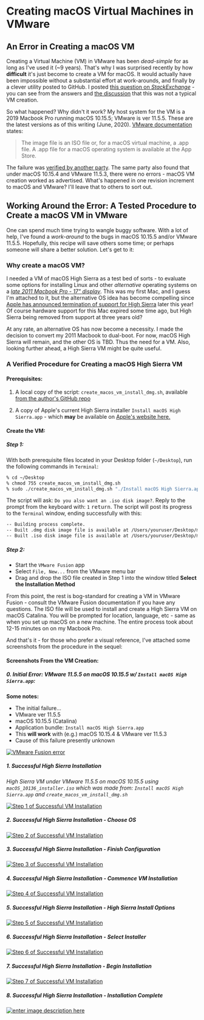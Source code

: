 # Creating macOS Virtual Machines in VMware

## An Error in Creating a macOS VM

Creating a Virtual Machine (VM) in VMware has been *dead-simple* for as long as I've used it (~9 years). That's why I was surprised recently by how **difficult** it's just become to create a VM for macOS. It would actually have been impossible without a substantial effort at work-arounds, and finally by a clever utility posted to GitHub. I posted [this question on *StackExchange*](https://apple.stackexchange.com/questions/393753/creating-high-sierra-as-vm-under-vmware-fusion) - you can see from the answers and [the discussion](https://chat.stackexchange.com/rooms/109326/discussion-between-seamus-and-user3439894) that this was not a typical VM creation.

So what happened? Why didn't it work? My host system for the VM is a 2019 Macbook Pro running macOS 10.15.5; VMware is ver 11.5.5. These are the latest versions as of this writing (June, 2020). [VMware documentation](https://docs.vmware.com/en/VMware-Fusion/11/com.vmware.fusion.using.doc/GUID-B7A0B805-BFEA-4BD3-99D8-A914897D7C36.html) states: 

>The image file is an ISO file or, for a macOS virtual machine, a .app  file. A .app file for a macOS operating system is available at the App  Store. 

The failure was [verified by another party](https://chat.stackexchange.com/transcript/message/54657972#54657972). The same party also found that under macOS 10.15.4 and VMware 11.5.3, there were no errors - macOS VM creation worked as advertised. What's happened in one revision increment to macOS and VMware? I'll leave that to others to sort out.

## Working Around the Error: A Tested Procedure to Create a macOS VM in VMware

One can spend much time trying to wangle buggy software. With a lot of help, I've found a *work-around* to the bugs in macOS 10.15.5 and/or VMware 11.5.5. Hopefully, this recipe will save others some time; or perhaps someone will share a better solution. Let's get to it:

### Why create a macOS VM?

I needed a VM of macOS High Sierra as a test bed of sorts - to evaluate some options for installing Linux and other *alternative* operating systems on a [*late 2011 Macbook Pro - 17" display*](https://support.apple.com/kb/SP646?locale=en_US). This was my first Mac, and I guess I'm attached to it, but the alternative OS idea has become compelling since [Apple has announced termination of support for High Sierra](https://en.wikipedia.org/wiki/MacOS#Release_history) later this year! Of course hardware support for this Mac expired some time ago, but High Sierra being removed from support at three years old? 

At any rate, an alternative OS has now become a necessity. I made the decision to convert my 2011 Macbook to dual-boot. For now, macOS High Sierra will remain, and the other OS is TBD. Thus the need for a VM. Also, looking further ahead, a High Sierra VM might be quite useful.

### A Verified Procedure for Creating a macOS High Sierra VM

#### Prerequisites:

1. A local copy of the script: `create_macos_vm_install_dmg.sh`, available [from the author's GitHub repo](https://github.com/rtrouton/create_macos_vm_install_dmg) 

2. A copy of Apple's current High Sierra installer `Install macOS High Sierra.app` - which **may** be available on [Apple's website here.](https://support.apple.com/en-us/HT201372) 

#### Create the VM:

##### Step 1:

With both prerequisite files located in your Desktop folder (`~/Desktop`), run the following commands in `Terminal`:

```zsh
% cd ~/Desktop
% chmod 755 create_macos_vm_install_dmg.sh
% sudo ./create_macos_vm_install_dmg.sh "./Install macOS High Sierra.app" ~/Desktop
```

The script will ask: `Do you also want an .iso disk image?`. Reply to the prompt from the keyboard with: `1` <kbd>return</kbd>. The script will post its progress to the `Terminal` window, ending successfully with this: 

```zsh
-- Building process complete.
-- Built .dmg disk image file is available at /Users/youruser/Desktop/macOS_10136_installer.dmg
-- Built .iso disk image file is available at /Users/youruser/Desktop/macOS_10136_installer.iso
```

##### Step 2:

  * Start the `VMware Fusion` app 
  * Select `File, New...` from the VMware menu bar 
  * Drag and drop the ISO file created in Step 1 into the window titled **Select the Installation Method**

From this point, the rest is bog-standard for creating a VM in VMware Fusion - consult the VMware Fusion documentation if you have any questions. The ISO file will be used to install and create a High Sierra VM on macOS Catalina. You will be prompted for location, language, etc - same as when you set up macOS on a new machine. The entire process took about 12-15 minutes on on my Macbook Pro.  

And that's it - for those who prefer a visual reference, I've attached some screenshots from the procedure in the sequel: 

#### Screenshots From the VM Creation:

##### 0. Initial Error: VMware 11.5.5 on macOS 10.15.5 w/ `Install macOS High Sierra.app`:

**Some notes:** 
  - The initial failure... 
  - VMware ver 11.5.5
  - macOS 10.15.5 (Catalina)
  - Application bundle: `Install macOS High Sierra.app`
  - This **will work** with (e.g.) macOS 10.15.4 & VMware ver 11.5.3
  - Cause of this failure presently unknown

[![VMware Fusion error][1]][1] 

##### 1. Successful High Sierra Installation

  *High Sierra VM under VMware 11.5.5 on macOS 10.15.5 using `macOS_10136_installer.iso` which was made from: `Install macOS High Sierra.app` and `create_macos_vm_install_dmg.sh`*

[![Step 1 of Successful VM Installation][2]][2]

##### 2. Successful High Sierra Installation - Choose OS

[![Step 2 of Successful VM Installation][3]][3]

##### 3. Successful High Sierra Installation - Finish Configuration

[![Step 3 of Successful VM Installation][4]][4]

##### 4. Successful High Sierra Installation - Commence VM Installation

[![Step 4 of Successful VM Installation][5]][5] 

##### 5. Successful High Sierra Installation - High Sierra Install Options

[![Step 5 of Successful VM Installation][6]][6]

##### 6. Successful High Sierra Installation - Select Installer

[![Step 6 of Successful VM Installation][7]][7]

##### 7. Successful High Sierra Installation - Begin Installation

[![Step 7 of Successful VM Installation][8]][8]

##### 8. Successful High Sierra Installation - Installation Complete

[![enter image description here][9]][9]




[1]: https://i.stack.imgur.com/MMAXL.png
[2]: https://i.stack.imgur.com/B2hmt.png
[3]: https://i.stack.imgur.com/70rgU.png
[4]: https://i.stack.imgur.com/aiwdd.png
[5]: https://i.stack.imgur.com/qhqQg.png
[6]: https://i.stack.imgur.com/MnpxL.jpg
[7]: https://i.stack.imgur.com/F9hCW.jpg
[8]: https://i.stack.imgur.com/xv6R1.jpg
[9]: https://i.stack.imgur.com/KiEav.jpg